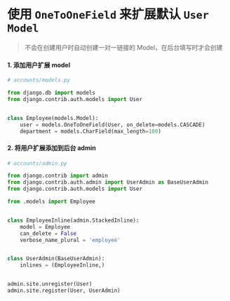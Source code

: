 # 使用 `OneToOneField` 来扩展默认 `User Model`

> 不会在创建用户时自动创建一对一链接的 Model，在后台填写时才会创建


#### 1. 添加用户扩展 model

``` python
# accounts/models.py

from django.db import models
from django.contrib.auth.models import User


class Employee(models.Model):
    user = models.OneToOneField(User, on_delete=models.CASCADE)
    department = models.CharField(max_length=100)
```

#### 2. 将用户扩展添加到后台 admin

``` python
# accounts/admin.py

from django.contrib import admin
from django.contrib.auth.admin import UserAdmin as BaseUserAdmin
from django.contrib.auth.models import User

from .models import Employee


class EmployeeInline(admin.StackedInline):
    model = Employee
    can_delete = False
    verbose_name_plural = 'employee'


class UserAdmin(BaseUserAdmin):
    inlines = (EmployeeInline,)


admin.site.unregister(User)
admin.site.register(User, UserAdmin)
```
